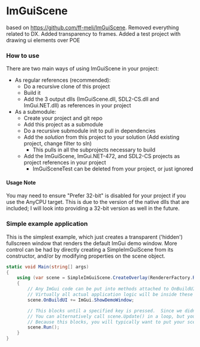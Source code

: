 # ImGuiScene
based on https://github.com/ff-meli/ImGuiScene.
Removed everything related to DX.
Added transparency to frames.
Added a test project with drawing ui elements over POE


### How to use
There are two main ways of using ImGuiScene in your project:
* As regular references (recommended):
  * Do a recursive clone of this project
  * Build it
  * Add the 3 output dlls (ImGuiScene.dll, SDL2-CS.dll and ImGui.NET.dll) as references in your project
* As a submodule:
  * Create your project and git repo
  * Add this project as a submodule
  * Do a recursive submodule init to pull in dependencies
  * Add the _solution_ from this project to your solution (Add existing project, change filter to sln)
    * This pulls in all the subprojects necessary to build
  * Add the ImGuiScene, ImGui.NET-472, and SDL2-CS projects as project references in your project
    * ImGuiSceneTest can be deleted from your project, or just ignored

#### Usage Note
You may need to ensure "Prefer 32-bit" is disabled for your project if you use the AnyCPU target.  This is due to the version of the native dlls that are included; I will look into providing a 32-bit version as well in the future.


### Simple example application
This is the simplest example, which just creates a transparent ('hidden') fullscreen window that renders the default ImGui demo window.  More control can be had by directly creating a SimpleImGuiScene from its constructor, and/or by modifying properties on the scene object.
```csharp
static void Main(string[] args)
{
    using (var scene = SimpleImGuiScene.CreateOverlay(RendererFactory.RendererBackend.DirectX11))
    {
        // Any ImGui code can be put into methods attached to OnBuildUI and will work as expected
        // Virtually all actual application logic will be inside these handlers
        scene.OnBuildUI += ImGui.ShowDemoWindow;

        // This blocks until a specified key is pressed.  Since we didn't override it in CreateOverlay(), it defaults to escape.
        // You can alternatively call scene.Update() in a loop, but you are then responsible for checking quit conditions.
        // Because this blocks, you will typically want to put your scene in a thread if you are using an injected application.
        scene.Run();
    }
}
```
